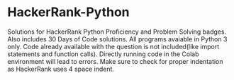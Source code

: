 # HackerRank-Python

Solutions for HackerRank Python Proficiency and Problem Solving badges.
Also includes 30 Days of Code solutions.
All programs avaiable in Python 3 only.
Code already available with the question is not included(like import statements and function calls).
Directly running code in the Colab environment will lead to errors.
Make sure to check for proper indentation as HackerRank uses 4 space indent.
